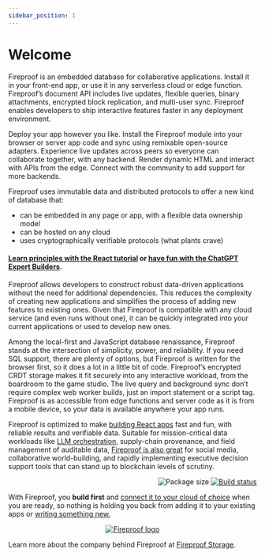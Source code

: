 ```yaml
---
sidebar_position: 1
---
```


# Welcome

Fireproof is an embedded database for collaborative applications. Install it in your front-end app, or use it in any serverless cloud or edge function. Fireproof’s document API includes live updates, flexible queries, binary attachments, encrypted block replication, and multi-user sync. Fireproof enables developers to ship interactive features faster in any deployment environment.

Deploy your app however you like. Install the Fireproof module into your browser or server app code and sync using remixable open-source adapters. Experience live updates across peers so everyone can collaborate together, with any backend. Render dynamic HTML and interact with APIs from the edge. Connect with the community to add support for more backends.

Fireproof uses immutable data and distributed protocols to offer a new kind of database that:

- can be embedded in any page or app, with a flexible data ownership model
- can be hosted on any cloud
- uses cryptographically verifiable protocols (what plants crave)

#### [Learn principles with the React tutorial](/docs/react-tutorial) or [have fun with the ChatGPT Expert Builders](/docs/chatgpt-quick-start).

Fireproof allows developers to construct robust data-driven applications without the need for additional dependencies. This reduces the complexity of creating new applications and simplifies the process of adding new features to existing ones. Given that Fireproof is compatible with any cloud service (and even runs without one), it can be quickly integrated into your current applications or used to develop new ones.

Among the local-first and JavaScript database renaissance, Fireproof stands at the intersection of simplicity, power, and reliability. If you need SQL support, there are plenty of options, but Fireproof is written for the browser first, so it does a lot in a little bit of code. Fireproof’s encrypted CRDT storage makes it fit securely into any interactive workload, from the boardroom to the game studio. The live query and background sync don’t require complex web worker builds, just an import statement or a script tag. Fireproof is as accessible from edge functions and server code as it is from a mobile device, so your data is available anywhere your app runs.

Fireproof is optimized to make [building React apps](https://github.com/fireproof-storage/fireproof/blob/main/packages/react/README.md) fast and fun, with reliable results and verifiable data. Suitable for mission-critical data workloads like [LLM orchestration](https://fireproof.storage/posts/why-proofs-matter-for-ai/), supply-chain provenance, and field management of auditable data, [Fireproof is also great](https://fireproof.storage/posts/great-opportunites-to-use-fireproof/) for social media, collaborative world-building, and rapidly implementing executive decision support tools that can stand up to blockchain levels of scrutiny.

<p align="right">
  <img src="https://img.shields.io/bundlephobia/minzip/%40fireproof%2Fcore" alt="Package size">
  <a href="https://github.com/fireproof-storage/fireproof/actions/workflows/ci.yaml">
    <img src="https://github.com/fireproof-storage/fireproof/actions/workflows/ci.yaml/badge.svg" alt="Build status">
  </a>
</p>

With Fireproof, you **build first** and [connect it to your cloud of choice](/docs/connect) when you are ready, so nothing is holding you back from adding it to your existing apps or [writing something new.](https://codesandbox.io/s/fireproof-react-antd-f6zbi7?file=/src/App.tsx)

<p align="center" >
  <a href="https://fireproof.storage/">
    <img src="https://fireproof.storage/static/img/logo-animated-black.svg" alt="Fireproof logo" width={300} />
  </a>
</p>

Learn more about the company behind Fireproof at [Fireproof Storage](https://fireproof.storage).
